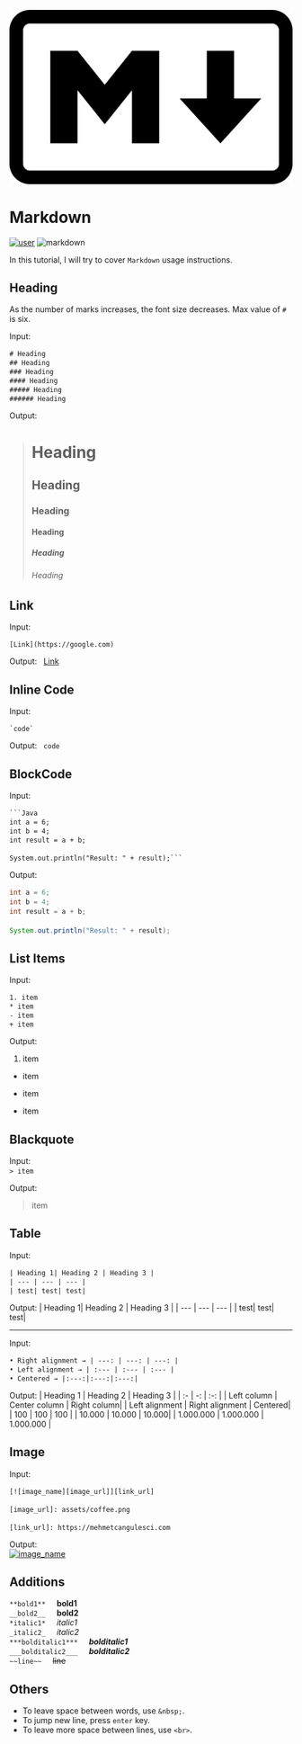 ![markdowtn](assets/markdown.png)

# Markdown
[![user][user_img]][user_url] ![markdown][markdown_img]

[user_img]:https://img.shields.io/badge/made%20by-mehmetcangulesci-1a1e21.svg

[user_url]:https://github.com/mehmetcangulesci

[markdown_img]:https://img.shields.io/badge/made%20with-Markdown-8b54ea.svg

In this tutorial, I will try to cover `Markdown` usage instructions.

## Heading
As the number of marks increases, the font size decreases. Max value of `#` is six.

Input:
```
# Heading
## Heading
### Heading
#### Heading
##### Heading
###### Heading
```

Output:  
># Heading
>## Heading
>### Heading
>#### Heading
>##### Heading
>###### Heading

## Link
Input: 
```
[Link](https://google.com)
```
Output: &nbsp; [Link](https://google.com)

## Inline Code
Input:
```
`code`
```
Output: &nbsp; `code`

## BlockCode
Input:
```
```Java
int a = 6;
int b = 4;
int result = a + b;

System.out.println("Result: " + result);```
```

Output:  
```Java
int a = 6;
int b = 4;
int result = a + b;

System.out.println("Result: " + result);
```

## List Items
Input:  
```
1. item  
* item
- item
+ item
```

Output:
1. item  
* item
- item
+ item

## Blackquote
Input:  
`> item`

Output:  
> item

## Table
Input:
```
| Heading 1| Heading 2 | Heading 3 |
| --- | --- | --- |
| test| test| test|
```
Output:
| Heading 1| Heading 2 | Heading 3 |
| --- | --- | --- |
| test| test| test|

---

Input:
```
• Right alignment → | ---: | ---: | ---: |
• Left alignment → | :--- | :--- | :--- |
• Centered → |:---:|:---:|:---:|
```
Output:
| Heading 1 | Heading 2 | Heading 3 |
| :- | -: | :-: |
| Left column | Center column | Right column|
| Left alignment | Right alignment | Centered|
| 100 | 100 | 100 |
| 10.000 | 10.000 | 10.000|
| 1.000.000 | 1.000.000 | 1.000.000 |

## Image
Input:  
```
[![image_name][image_url]][link_url]

[image_url]: assets/coffee.png

[link_url]: https://mehmetcangulesci.com
```
Output:  
[![image_name][image_url]][link_url]

[image_url]: assets/coffee.png

[link_url]: https://mehmetcangulesci.com


## Additions

`**bold1**`  &nbsp; &nbsp;  **bold1**  
`__bold2__`  &nbsp; &nbsp;  **bold2**  
`*italic1*`  &nbsp; &nbsp;  *italic1*  
`_italic2_`  &nbsp; &nbsp;  _italic2_  
`***bolditalic1***`  &nbsp; &nbsp;  ***bolditalic1***  
`___bolditalic2___`  &nbsp; &nbsp;  ___bolditalic2___  
`~~line~~`  &nbsp; &nbsp;  ~~line~~

## Others
* To leave space between words, use `&nbsp;`.
* To jump new line, press `enter` key.
* To leave more space between lines, use `<br>`.